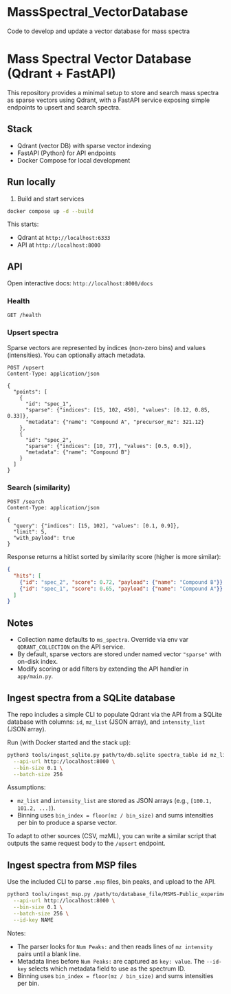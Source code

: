 # MassSpectral_VectorDatabase
Code to develop and update a vector database for mass spectra
# Mass Spectral Vector Database (Qdrant + FastAPI)

This repository provides a minimal setup to store and search mass spectra as sparse vectors using Qdrant, with a FastAPI service exposing simple endpoints to upsert and search spectra.

## Stack

- Qdrant (vector DB) with sparse vector indexing
- FastAPI (Python) for API endpoints
- Docker Compose for local development

## Run locally

1) Build and start services

```bash
docker compose up -d --build
```

This starts:
- Qdrant at `http://localhost:6333`
- API at `http://localhost:8000`

## API

Open interactive docs: `http://localhost:8000/docs`

### Health

```http
GET /health
```

### Upsert spectra

Sparse vectors are represented by indices (non-zero bins) and values (intensities). You can optionally attach metadata.

```http
POST /upsert
Content-Type: application/json

{
  "points": [
    {
      "id": "spec_1",
      "sparse": {"indices": [15, 102, 450], "values": [0.12, 0.85, 0.33]},
      "metadata": {"name": "Compound A", "precursor_mz": 321.12}
    },
    {
      "id": "spec_2",
      "sparse": {"indices": [10, 77], "values": [0.5, 0.9]},
      "metadata": {"name": "Compound B"}
    }
  ]
}
```

### Search (similarity)

```http
POST /search
Content-Type: application/json

{
  "query": {"indices": [15, 102], "values": [0.1, 0.9]},
  "limit": 5,
  "with_payload": true
}
```

Response returns a hitlist sorted by similarity score (higher is more similar):

```json
{
  "hits": [
    {"id": "spec_2", "score": 0.72, "payload": {"name": "Compound B"}},
    {"id": "spec_1", "score": 0.65, "payload": {"name": "Compound A"}}
  ]
}
```

## Notes

- Collection name defaults to `ms_spectra`. Override via env var `QDRANT_COLLECTION` on the API service.
- By default, sparse vectors are stored under named vector `"sparse"` with on-disk index.
- Modify scoring or add filters by extending the API handler in `app/main.py`.

## Ingest spectra from a SQLite database

The repo includes a simple CLI to populate Qdrant via the API from a SQLite database with columns: `id`, `mz_list` (JSON array), and `intensity_list` (JSON array).

Run (with Docker started and the stack up):

```bash
python3 tools/ingest_sqlite.py path/to/db.sqlite spectra_table id mz_list intensity_list \
  --api-url http://localhost:8000 \
  --bin-size 0.1 \
  --batch-size 256
```

Assumptions:

- `mz_list` and `intensity_list` are stored as JSON arrays (e.g., `[100.1, 101.2, ...]`).
- Binning uses `bin_index = floor(mz / bin_size)` and sums intensities per bin to produce a sparse vector.

To adapt to other sources (CSV, mzML), you can write a similar script that outputs the same request body to the `/upsert` endpoint.

## Ingest spectra from MSP files

Use the included CLI to parse `.msp` files, bin peaks, and upload to the API.

```bash
python3 tools/ingest_msp.py /path/to/database_file/MSMS-Public_experimentspectra-pos-VS19.msp \
  --api-url http://localhost:8000 \
  --bin-size 0.1 \
  --batch-size 256 \
  --id-key NAME
```

Notes:

- The parser looks for `Num Peaks:` and then reads lines of `mz intensity` pairs until a blank line.
- Metadata lines before `Num Peaks:` are captured as `key: value`. The `--id-key` selects which metadata field to use as the spectrum ID.
- Binning uses `bin_index = floor(mz / bin_size)` and sums intensities per bin.
